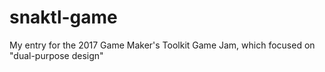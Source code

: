 # snaktl-game
My entry for the 2017 Game Maker's Toolkit Game Jam, which focused on "dual-purpose design"
